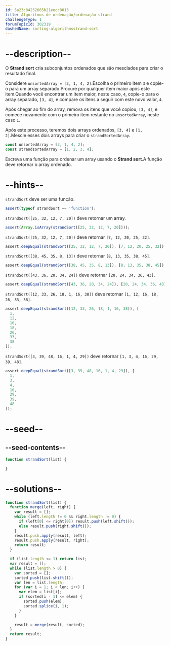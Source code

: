 ```yaml
---
id: 5a23c84252665b21eecc8013
title: Algoritmos de ordenação/ordenação strand
challengeType: 1
forumTopicId: 302319
dashedName: sorting-algorithmsstrand-sort
---
```


# --description--

O **Strand sort** cria subconjuntos ordenados que são mesclados para criar o resultado final. 

Considere `unsortedArray = [3, 1, 4, 2]`.Escolha o primeiro item `3` e copie-o para um array separado.Procure por qualquer item maior após este item.Quando você encontrar um item maior, neste caso, `4`, copie-o para o array separado, `[3, 4]`, e compare os itens a seguir com este novo valor, `4`.

Após chegar ao fim do array, remova os itens que você copiou, `[3, 4]`, e comece novamente com o primeiro item restante no `unsortedArray`, neste caso `1`.

Após este processo, teremos dois arrays ordenados, `[3, 4]` e `[1, 2]`.Mescle esses dois arrays para criar o `strandSortedArray`.

```js
const unsortedArray = [3, 1, 4, 2];
const strandsortedArray = [1, 2, 3, 4];
```

Escreva uma função para ordenar um array usando o **Strand sort**.A função deve retornar o array ordenado.


# --hints--

`strandSort` deve ser uma função.

```js
assert(typeof strandSort == 'function');
```

`strandSort([25, 32, 12, 7, 20])` deve retornar um array.

```js
assert(Array.isArray(strandSort([25, 32, 12, 7, 20])));
```

`strandSort([25, 32, 12, 7, 20])` deve retornar `[7, 12, 20, 25, 32]`.

```js
assert.deepEqual(strandSort([25, 32, 12, 7, 20]), [7, 12, 20, 25, 32]);
```

`strandSort([38, 45, 35, 8, 13])` deve retornar `[8, 13, 35, 38, 45]`.

```js
assert.deepEqual(strandSort([38, 45, 35, 8, 13]), [8, 13, 35, 38, 45]);
```

`strandSort([43, 36, 20, 34, 24])` deve retornar `[20, 24, 34, 36, 43]`.

```js
assert.deepEqual(strandSort([43, 36, 20, 34, 24]), [20, 24, 34, 36, 43]);
```

`strandSort([12, 33, 26, 18, 1, 16, 38])` deve retornar `[1, 12, 16, 18, 26, 33, 38]`.

```js
assert.deepEqual(strandSort([12, 33, 26, 18, 1, 16, 38]), [
  1,
  12,
  16,
  18,
  26,
  33,
  38
]);
```

`strandSort([3, 39, 48, 16, 1, 4, 29])` deve retornar `[1, 3, 4, 16, 29, 39, 48]`.

```js
assert.deepEqual(strandSort([3, 39, 48, 16, 1, 4, 29]), [
  1,
  3,
  4,
  16,
  29,
  39,
  48
]);
```

# --seed--

## --seed-contents--

```js
function strandSort(list) {

}
```

# --solutions--

```js
function strandSort(list) {
  function merge(left, right) {
    var result = [];
    while (left.length != 0 && right.length != 0) {
      if (left[0] <= right[0]) result.push(left.shift());
      else result.push(right.shift());
    }
    result.push.apply(result, left);
    result.push.apply(result, right);
    return result;
  }

  if (list.length <= 1) return list;
  var result = [];
  while (list.length > 0) {
    var sorted = [];
    sorted.push(list.shift());
    var len = list.length;
    for (var i = 1; i < len; i++) {
      var elem = list[i];
      if (sorted[i - 1] <= elem) {
        sorted.push(elem);
        sorted.splice(i, 1);
      }
    }

    result = merge(result, sorted);
  }
  return result;
}
```
